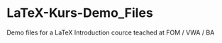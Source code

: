 LaTeX-Kurs-Demo_Files
=====================

Demo files for a LaTeX Introduction cource teached at FOM / VWA / BA
